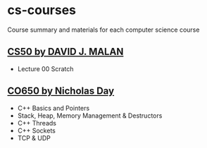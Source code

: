 # cs-courses
Course summary and materials for each computer science course

## [CS50 by DAVID J. MALAN](https://www.youtube.com/watch?v=8mAITcNt710)

- Lecture 00 Scratch

## [CO650 by Nicholas Day](https://www.youtube.com/playlist?list=PL9HfA4ZKbzimKyvquT1MZ2x9d6UHjFNFA)

- C++ Basics and Pointers
- Stack, Heap, Memory Management & Destructors
- C++ Threads
- C++ Sockets
- TCP & UDP
